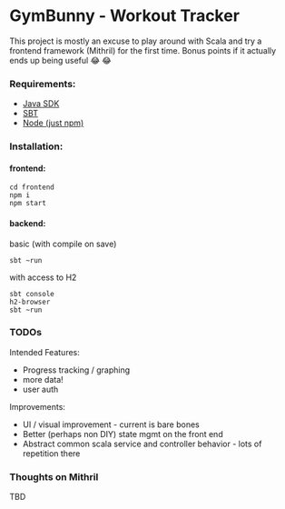 # GymBunny - Workout Tracker

This project is mostly an excuse to play around with Scala and try a frontend framework (Mithril) for the first time.
Bonus points if it actually ends up being useful :joy: :joy:


### Requirements:

* [Java SDK](http://www.oracle.com/technetwork/java/javase/downloads/index.html)
* [SBT](http://www.scala-sbt.org/download.html)
* [Node (just npm)](https://nodejs.org/en/download/)

### Installation:

#### frontend:
```
cd frontend
npm i
npm start
```

#### backend:

basic (with compile on save)
```
sbt ~run
```

with access to H2
```
sbt console
h2-browser
sbt ~run
```

### TODOs

Intended Features:
* Progress tracking / graphing
* more data!
* user auth

Improvements:
* UI / visual improvement - current is bare bones
* Better (perhaps non DIY) state mgmt on the front end
* Abstract common scala service and controller behavior - lots of repetition there

### Thoughts on Mithril

TBD
